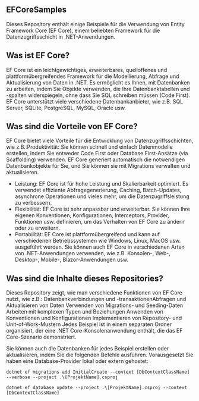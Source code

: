 ## EFCoreSamples ## 
Dieses Repository enthält einige Beispiele für die Verwendung von Entity Framework Core (EF Core), einem beliebten Framework für die Datenzugriffsschicht in .NET-Anwendungen.

## Was ist EF Core? ## 
EF Core ist ein leichtgewichtiges, erweiterbares, quelloffenes und plattformübergreifendes Framework für die Modellierung, Abfrage und Aktualisierung von Daten in .NET. 
Es ermöglicht es Ihnen, mit Datenbanken zu arbeiten, indem Sie Objekte verwenden, die Ihre Datenbanktabellen und -spalten widerspiegeln, ohne dass Sie SQL schreiben müssen (Code First). 
EF Core unterstützt viele verschiedene Datenbankanbieter, wie z.B. SQL Server, SQLite, PostgreSQL, MySQL, Oracle usw.

## Was sind die Vorteile von EF Core? ## 
EF Core bietet viele Vorteile für die Entwicklung von Datenzugriffsschichten, wie z.B.:Produktivität: Sie können schnell und einfach Datenmodelle erstellen, indem Sie entweder Code First oder Database First-Ansätze (via Scaffolding) verwenden. 
EF Core generiert automatisch die notwendigen Datenbankobjekte für Sie, und Sie können sie mit Migrations verwalten und aktualisieren.
- Leistung: EF Core ist für hohe Leistung und Skalierbarkeit optimiert. Es verwendet effiziente Abfragegenerierung, Caching, Batch-Updates, asynchrone Operationen und vieles mehr, um die Datenzugriffsleistung zu verbessern.
- Flexibilität: EF Core ist sehr anpassbar und erweiterbar. Sie können Ihre eigenen Konventionen, Konfigurationen, Interceptors, Provider, Funktionen usw. definieren, um das Verhalten von EF Core zu ändern oder zu erweitern.
- Portabilität: EF Core ist plattformübergreifend und kann auf verschiedenen Betriebssystemen wie Windows, Linux, MacOS usw. ausgeführt werden. 
Sie können auch EF Core in verschiedenen Arten von .NET-Anwendungen verwenden, wie z.B. Konsolen-, Web-, Desktop-, Mobile-, Blazor-Anwendungen usw.

## Was sind die Inhalte dieses Repositories? ##
Dieses Repository zeigt, wie man verschiedene Funktionen von EF Core nutzt, wie z.B.:
Datenbankverbindungen und -transaktionenAbfragen und Aktualisieren von Daten
Verwenden von Migrations- und Seeding-Daten
Arbeiten mit komplexen Typen und Beziehungen
Anwenden von Konventionen und Konfigurationen
Implementieren von Repository- und Unit-of-Work-Mustern
Jedes Beispiel ist in einem separaten Ordner organisiert, der eine .NET Core-Konsolenanwendung enthält, die das EF Core-Szenario demonstriert. 


Sie können auch die Datenbanken für jedes Beispiel erstellen oder aktualisieren, indem Sie die folgenden Befehle ausführen.
Vorausgesetzt Sie haben eine Database-Provider lokal oder extern gehostet:

`dotnet ef migrations add InitialCreate --context [DbContextClassName] --verbose --project .\[ProjektName].csproj`

`dotnet ef database update --project .\[ProjektName].csproj --context [DbContextClassName]`
